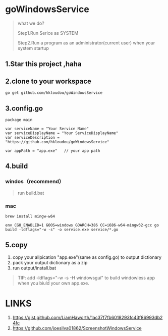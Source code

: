 # goWindowsService
> what we do?
> 
> Step1.Run Serice as SYSTEM
> 
> Step2.Run a program as an administrator(current user) when your system startup
## 1.Star this project ,haha
## 2.clone to your workspace
```
go get github.com/hkloudou/goWindowsService
```
## 3.config.go
```
package main

var serviceName = "Your Service Name"
var serviceDisplayName = "Your ServiceDisplayName"
var serviceDescription = "https://github.com/hkloudou/goWindowsService"

var appPath = "app.exe"   // your app path

```
## 4.build

### windos（recommend）
> run build.bat

### mac
```
brew install mingw-w64

env CGO_ENABLED=1 GOOS=windows GOARCH=386 CC=i686-w64-mingw32-gcc go build -ldflags="-w -s" -o service.exe service/*.go

```
## 5.copy
1. copy your allpication "app.exe"(same as config.go) to output dictionary
2. pack your output dictionary as a zip
3. run output/install.bat
> TIP: add -ldflags="-w -s -H windowsgui" to build windowless app when you biuld your own app.exe.

# LINKS
1. https://gist.github.com/LiamHaworth/1ac37f7fb6018293fc43f86993db24fc
2. https://github.com/joesilva01862/ScreenshotWindowsService
